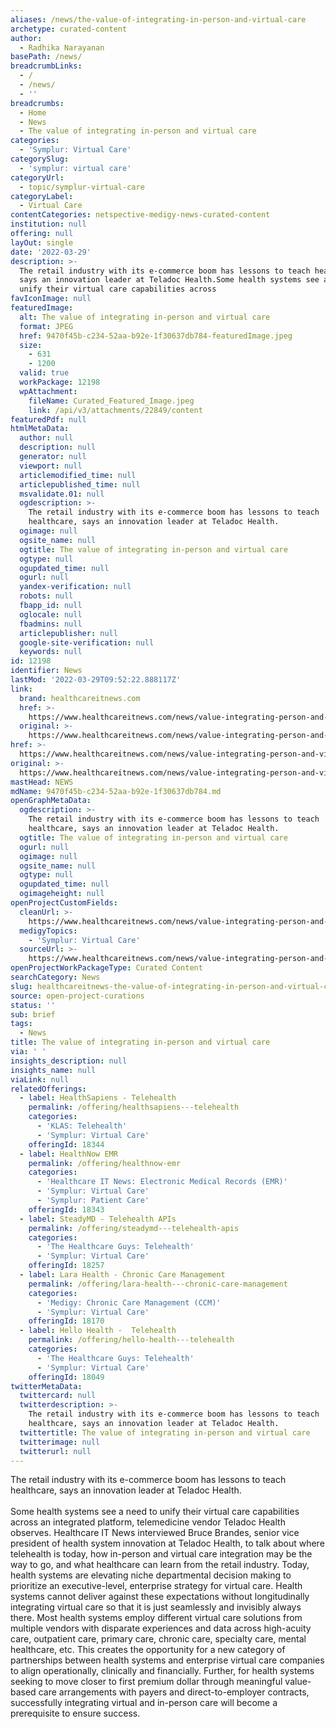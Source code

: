 ```yaml
---
aliases: /news/the-value-of-integrating-in-person-and-virtual-care
archetype: curated-content
author:
  - Radhika Narayanan
basePath: /news/
breadcrumbLinks:
  - /
  - /news/
  - ''
breadcrumbs:
  - Home
  - News
  - The value of integrating in-person and virtual care
categories:
  - 'Symplur: Virtual Care'
categorySlug:
  - 'symplur: virtual care'
categoryUrl:
  - topic/symplur-virtual-care
categoryLabel:
  - Virtual Care
contentCategories: netspective-medigy-news-curated-content
institution: null
offering: null
layOut: single
date: '2022-03-29'
description: >-
  The retail industry with its e-commerce boom has lessons to teach healthcare,
  says an innovation leader at Teladoc Health.Some health systems see a need to
  unify their virtual care capabilities across
favIconImage: null
featuredImage:
  alt: The value of integrating in-person and virtual care
  format: JPEG
  href: 9470f45b-c234-52aa-b92e-1f30637db784-featuredImage.jpeg
  size:
    - 631
    - 1200
  valid: true
  workPackage: 12198
  wpAttachment:
    fileName: Curated_Featured_Image.jpeg
    link: /api/v3/attachments/22849/content
featuredPdf: null
htmlMetaData:
  author: null
  description: null
  generator: null
  viewport: null
  articlemodified_time: null
  articlepublished_time: null
  msvalidate.01: null
  ogdescription: >-
    The retail industry with its e-commerce boom has lessons to teach
    healthcare, says an innovation leader at Teladoc Health.
  ogimage: null
  ogsite_name: null
  ogtitle: The value of integrating in-person and virtual care
  ogtype: null
  ogupdated_time: null
  ogurl: null
  yandex-verification: null
  robots: null
  fbapp_id: null
  oglocale: null
  fbadmins: null
  articlepublisher: null
  google-site-verification: null
  keywords: null
id: 12198
identifier: News
lastMod: '2022-03-29T09:52:22.888117Z'
link:
  brand: healthcareitnews.com
  href: >-
    https://www.healthcareitnews.com/news/value-integrating-person-and-virtual-care
  original: >-
    https://www.healthcareitnews.com/news/value-integrating-person-and-virtual-care
href: >-
  https://www.healthcareitnews.com/news/value-integrating-person-and-virtual-care
original: >-
  https://www.healthcareitnews.com/news/value-integrating-person-and-virtual-care
mastHead: NEWS
mdName: 9470f45b-c234-52aa-b92e-1f30637db784.md
openGraphMetaData:
  ogdescription: >-
    The retail industry with its e-commerce boom has lessons to teach
    healthcare, says an innovation leader at Teladoc Health.
  ogtitle: The value of integrating in-person and virtual care
  ogurl: null
  ogimage: null
  ogsite_name: null
  ogtype: null
  ogupdated_time: null
  ogimageheight: null
openProjectCustomFields:
  cleanUrl: >-
    https://www.healthcareitnews.com/news/value-integrating-person-and-virtual-care
  medigyTopics:
    - 'Symplur: Virtual Care'
  sourceUrl: >-
    https://www.healthcareitnews.com/news/value-integrating-person-and-virtual-care
openProjectWorkPackageType: Curated Content
searchCategory: News
slug: healthcareitnews-the-value-of-integrating-in-person-and-virtual-care
source: open-project-curations
status: ''
sub: brief
tags:
  - News
title: The value of integrating in-person and virtual care
via: ' '
insights_description: null
insights_name: null
viaLink: null
relatedOfferings:
  - label: HealthSapiens - Telehealth
    permalink: /offering/healthsapiens---telehealth
    categories:
      - 'KLAS: Telehealth'
      - 'Symplur: Virtual Care'
    offeringId: 18344
  - label: HealthNow EMR
    permalink: /offering/healthnow-emr
    categories:
      - 'Healthcare IT News: Electronic Medical Records (EMR)'
      - 'Symplur: Virtual Care'
      - 'Symplur: Patient Care'
    offeringId: 18343
  - label: SteadyMD - Telehealth APIs
    permalink: /offering/steadymd---telehealth-apis
    categories:
      - 'The Healthcare Guys: Telehealth'
      - 'Symplur: Virtual Care'
    offeringId: 18257
  - label: Lara Health - Chronic Care Management
    permalink: /offering/lara-health---chronic-care-management
    categories:
      - 'Medigy: Chronic Care Management (CCM)'
      - 'Symplur: Virtual Care'
    offeringId: 18170
  - label: Hello Health -  Telehealth
    permalink: /offering/hello-health---telehealth
    categories:
      - 'The Healthcare Guys: Telehealth'
      - 'Symplur: Virtual Care'
    offeringId: 18049
twitterMetaData:
  twittercard: null
  twitterdescription: >-
    The retail industry with its e-commerce boom has lessons to teach
    healthcare, says an innovation leader at Teladoc Health.
  twittertitle: The value of integrating in-person and virtual care
  twitterimage: null
  twitterurl: null
---
```

<p>The retail industry with its e-commerce boom has lessons to teach healthcare, says an innovation leader at Teladoc Health.<br><br>Some health systems see a need to unify their virtual care capabilities across an integrated platform, telemedicine vendor Teladoc Health observes.
Healthcare IT News interviewed Bruce Brandes, senior vice president of health system innovation at Teladoc Health, to talk about where telehealth is today, how in-person and virtual care integration may be the way to go, and what healthcare can learn from the retail industry.
Today, health systems are elevating niche departmental decision making to prioritize an executive-level, enterprise strategy for virtual care.
Health systems cannot deliver against these expectations without longitudinally integrating virtual care so that it is just seamlessly and invisibly always there.
Most health systems employ different virtual care solutions from multiple vendors with disparate experiences and data across high-acuity care, outpatient care, primary care, chronic care, specialty care, mental healthcare, etc.
This creates the opportunity for a new category of partnerships between health systems and enterprise virtual care companies to align operationally, clinically and financially.
Further, for health systems seeking to move closer to first premium dollar through meaningful value-based care arrangements with payers and direct-to-employer contracts, successfully integrating virtual and in-person care will become a prerequisite to ensure success.</p>